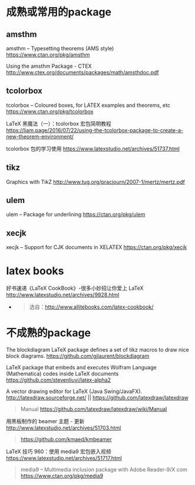 
# 成熟或常用的package

## amsthm

amsthm – Typesetting theorems (AMS style) https://www.ctan.org/pkg/amsthm

Using the amsthm Package - CTEX http://www.ctex.org/documents/packages/math/amsthdoc.pdf

## tcolorbox

tcolorbox – Coloured boxes, for LATEX examples and theorems, etc https://www.ctan.org/pkg/tcolorbox

LaTeX 黑魔法（一）：tcolorbox 宏包简明教程 https://liam.page/2016/07/22/using-the-tcolorbox-package-to-create-a-new-theorem-environment/

tcolorbox 包的学习使用 https://www.latexstudio.net/archives/51737.html

## tikz

Graphics with TikZ http://www.tug.org/pracjourn/2007-1/mertz/mertz.pdf

## ulem

ulem – Package for underlining https://ctan.org/pkg/ulem

## xecjk

xecjk – Support for CJK documents in XELATEX https://ctan.org/pkg/xecjk

# latex books

好书速递《LaTeX CookBook》-很多小妙招让你爱上 LaTeX http://www.latexstudio.net/archives/9928.html
- > 选自：http://www.allitebooks.com/latex-cookbook/

# 不成熟的package

The blockdiagram LaTeX package defines a set of tikz macros to draw nice block diagrams. https://github.com/gjlaurent/blockdiagram

LaTeX package that embeds and executes Wolfram Language (Mathematica) codes inside LaTeX documents https://github.com/stevenliuyi/latex-alpha2

A vector drawing editor for LaTeX (Java Swing/JavaFX). http://latexdraw.sourceforge.net/ || https://github.com/latexdraw/latexdraw
> Manual https://github.com/latexdraw/latexdraw/wiki/Manual

用黑板制作的 beamer 主题 - 更新 http://www.latexstudio.net/archives/51703.html
> https://github.com/kmaed/kmbeamer

LaTeX 技巧 960：使用 media9 宏包嵌入视频 https://www.latexstudio.net/archives/51717.html
> media9 – Multimedia inclusion package with Adobe Reader-9/X com https://www.ctan.org/pkg/media9
